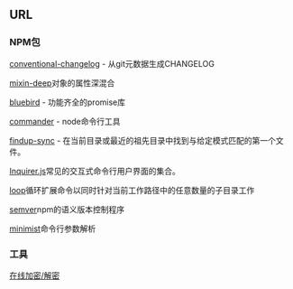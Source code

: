 ## URL

### NPM包

[conventional-changelog](https://github.com/conventional-changelog/conventional-changelog) - 从git元数据生成CHANGELOG

[mixin-deep](https://github.com/jonschlinkert/mixin-deep)对象的属性深混合

[bluebird](https://github.com/petkaantonov/bluebird) - 功能齐全的promise库

[commander](https://github.com/tj/commander.js) - node命令行工具

[findup-sync](https://github.com/gulpjs/findup-sync) - 在当前目录或最近的祖先目录中找到与给定模式匹配的第一个文件。

[Inquirer.js](https://github.com/SBoudrias/Inquirer.js)常见的交互式命令行用户界面的集合。

[loop](https://github.com/mateodelnorte/loop)循环扩展命令以同时针对当前工作路径中的任意数量的子目录工作

[semver](https://github.com/npm/node-semver)npm的语义版本控制程序

[minimist](https://github.com/substack/minimist)命令行参数解析

### 工具

[在线加密/解密](http://tool.chacuo.net/cryptaes)

